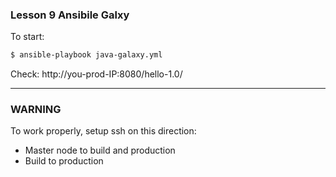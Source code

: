 ### Lesson 9 Ansibile Galxy ###



To start:
```sh
$ ansible-playbook java-galaxy.yml
```

Check: http://you-prod-IP:8080/hello-1.0/

---
### WARNING
To work properly, setup ssh on this direction:
* Master node to build and production 
* Build to production
